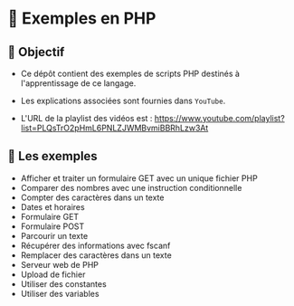 # 🚀 Exemples en PHP

## 🎯 Objectif

- Ce dépôt contient des exemples de scripts PHP destinés à l'apprentissage de ce langage.

- Les explications associées sont fournies dans `YouTube`.

- L'URL de la playlist des vidéos est : https://www.youtube.com/playlist?list=PLQsTrO2pHmL6PNLZJWMBvmiBBRhLzw3At

## 👀 Les exemples

- Afficher et traiter un formulaire GET avec un unique fichier PHP
- Comparer des nombres avec une instruction conditionnelle
- Compter des caractères dans un texte
- Dates et horaires
- Formulaire GET
- Formulaire POST
- Parcourir un texte
- Récupérer des informations avec fscanf
- Remplacer des caractères dans un texte
- Serveur web de PHP
- Upload de fichier
- Utiliser des constantes
- Utiliser des variables
